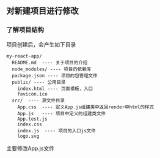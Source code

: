 ## 对新建项目进行修改
### 了解项目结构

项目创建后，会产生如下目录

```
my-react-app/
  README.md  ---- 关于项目的介绍
  node_modules/ ---- 项目的依赖库
  package.json ---- 项目的包管理文件
  public/ ---- 公用目录
    index.html ---- 页面模板，入口
    favicon.ico
  src/  ---- 源文件目录
    App.css  ---- 定义App.js组建类中返回render中html的样式
    App.js   ---- 项目中定义的组建类文件
    App.test.js
    index.css
    index.js  ---- 项目的入口js文件
    logo.svg
```

主要修改App.js文件